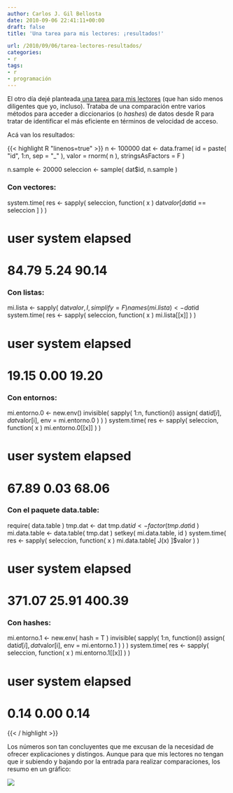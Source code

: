 ```yaml
---
author: Carlos J. Gil Bellosta
date: 2010-09-06 22:41:11+00:00
draft: false
title: 'Una tarea para mis lectores: ¡resultados!'

url: /2010/09/06/tarea-lectores-resultados/
categories:
- r
tags:
- r
- programación
---
```


El otro día dejé planteada[ una tarea para mis lectores](http://www.datanalytics.com/2010/08/17/una-tarea-para-mis-lectores/) (que han sido menos diligentes que yo, incluso). Trataba de una comparación entre varios métodos para acceder a diccionarios (o _hashes_) de datos desde R para tratar de identificar el más eficiente en términos de velocidad de acceso.

Acá van los resultados:

{{< highlight R "linenos=true" >}}
n <- 100000
dat <- data.frame( id = paste( "id", 1:n, sep = "_" ),
    valor = rnorm( n ), stringsAsFactors = F )

n.sample <- 20000
seleccion <- sample( dat$id, n.sample )

### Con vectores:
system.time( res <- sapply( seleccion,
    function( x ) dat$valor[ dat$id == seleccion ] ) )

#  user  system elapsed
# 84.79    5.24   90.14

### Con listas:
mi.lista <- sapply( dat$valor, I, simplify = F )
names( mi.lista ) <- dat$id
system.time( res <- sapply( seleccion, function( x ) mi.lista[[x]] ) )

#  user  system elapsed
# 19.15    0.00   19.20

### Con entornos:
mi.entorno.0 <- new.env()
invisible( sapply( 1:n, function(i)
  assign( dat$id[i], dat$valor[i], env = mi.entorno.0 ) ) )
system.time( res <- sapply( seleccion, function( x ) mi.entorno.0[[x]] ) )

#  user  system elapsed
# 67.89    0.03   68.06

### Con el paquete data.table:
require( data.table )
tmp.dat <- dat
tmp.dat$id <- factor( tmp.dat$id )
mi.data.table <- data.table( tmp.dat )
setkey( mi.data.table, id )
system.time( res <- sapply( seleccion,
  function( x ) mi.data.table[ J(x) ]$valor ) )

#   user  system elapsed
# 371.07   25.91  400.39

### Con hashes:
mi.entorno.1 <- new.env( hash = T )
invisible( sapply( 1:n, function(i)
  assign( dat$id[i], dat$valor[i], env = mi.entorno.1 ) ) )
system.time( res <- sapply( seleccion,
    function( x ) mi.entorno.1[[x]] ) )

#  user  system elapsed
#  0.14    0.00    0.14
{{< / highlight >}}


Los números son tan concluyentes que me excusan de la necesidad de ofrecer explicaciones y distingos. Aunque para que mis lectores no tengan que ir subiendo y bajando por la entrada para realizar comparaciones, los resumo en un gráfico:


[![](/wp-uploads/2010/09/tiempos_busqueda_segundos.png)
](/wp-uploads/2010/09/tiempos_busqueda_segundos.png)
